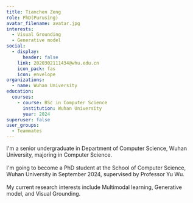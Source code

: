 ```yaml
---
title: Tianchen Zeng
role: PhD(Purusing)
avatar_filename: avatar.jpg
interests:
  - Visual Grounding
  - Generative model
social:
  - display:
      header: false
    link: 2020302111434@whu.edu.cn
    icon_pack: fas
    icon: envelope
organizations:
  - name: Wuhan University
education:
  courses:
    - course: BSc in Computer Science
      institution: Wuhan University
      year: 2024
superuser: false
user_groups:
  - Teammates
---
```

<!--StartFragment-->

I'm a senior undergraduate in Department of Computer Science, Wuhan University, majoring in Computer Science.\
\
I'm going to become a PhD student at the School of Computer Science, Wuhan University in September 2024, supervised by Professor Yu Wu.\
\
My current research interests include Multimodal learning, Generative model, and Visual Grounding.

<!--EndFragment-->